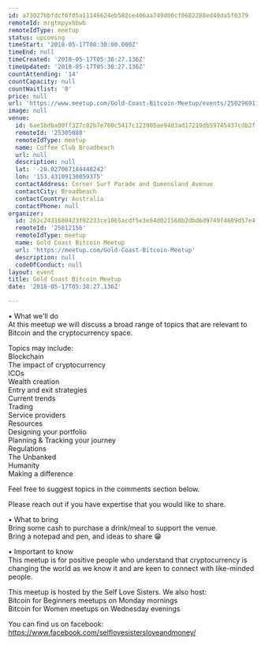 ```yaml
---
id: a73027bbfdcf6f05a11146624eb582ce406aa749d00cf0682288ed40da5f6379
remoteId: mrgtmpyxhbwb
remoteIdType: meetup
status: upcoming
timeStart: '2018-05-17T08:30:00.000Z'
timeEnd: null
timeCreated: '2018-05-17T05:38:27.136Z'
timeUpdated: '2018-05-17T05:38:27.136Z'
countAttending: '14'
countCapacity: null
countWaitlist: '0'
price: null
url: 'https://www.meetup.com/Gold-Coast-Bitcoin-Meetup/events/250296911/'
image: null
venue:
  id: 6ae1bdba00ff327c02b7e760c5417c123905ae94d3ad17219db59745437cdb2f
  remoteId: '25305088'
  remoteIdType: meetup
  name: Coffee Club Broadbeach
  url: null
  description: null
  lat: '-28.027067184448242'
  lon: '153.43109130859375'
  contactAddress: Corner Surf Parade and Queensland Avenue
  contactCity: Broadbeach
  contactCountry: Australia
  contactPhone: null
organizer:
  id: 262c2431680423f02233ce1065acdf5e3e64d021568b2dbd6d9749f4609d57e4
  remoteId: '25612156'
  remoteIdType: meetup
  name: Gold Coast Bitcoin Meetup
  url: 'https://meetup.com/Gold-Coast-Bitcoin-Meetup'
  description: null
  codeOfConduct: null
layout: event
title: Gold Coast Bitcoin Meetup
date: '2018-05-17T05:38:27.136Z'

---
```

<p>• What we'll do<br/>At this meetup we will discuss a broad range of topics that are relevant to Bitcoin and the cryptocurrency space.</p> <p>Topics may include:<br/>Blockchain<br/>The impact of cryptocurrency<br/>ICOs<br/>Wealth creation<br/>Entry and exit strategies<br/>Current trends<br/>Trading<br/>Service providers<br/>Resources<br/>Designing your portfolio<br/>Planning &amp; Tracking your journey<br/>Regulations<br/>The Unbanked<br/>Humanity<br/>Making a difference</p> <p>Feel free to suggest topics in the comments section below.</p> <p>Please reach out if you have expertise that you would like to share.</p> <p>• What to bring<br/>Bring some cash to purchase a drink/meal to support the venue.<br/>Bring a notepad and pen, and ideas to share 😁</p> <p>• Important to know<br/>This meetup is for positive people who understand that cryptocurrency is changing the world as we know it and are keen to connect with like-minded people.</p> <p>This meetup is hosted by the Self Love Sisters. We also host:<br/>Bitcoin for Beginners meetups on Monday mornings<br/>Bitcoin for Women meetups on Wednesday evenings</p> <p>You can find us on facebook: <a href="https://www.facebook.com/selflovesistersloveandmoney/" class="linkified">https://www.facebook.com/selflovesistersloveandmoney/</a></p>
